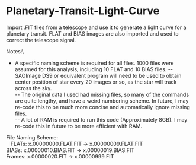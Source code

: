 # Planetary-Transit-Light-Curve
Import .FIT files from a telescope and use it to generate a light curve for a planetary transit. FLAT and BIAS images are also imported and used to correct the telescope signal.

Notes:\
* A specific naming scheme is required for all files. 1000 files were assumed for this analysis, including 10 FLAT and 10 BIAS files.
-- SAOImage DS9 or equivalent program will need to be used to obtain center position of star every 20 images or so, as the star will track across the sky.\
-- The original data I used had missing files, so many of the commands are quite lengthy, and have a weird numbering scheme. In future, I may re-code this to be much more concise and automatically ignore missing files.\
-- A lot of RAM is required to run this code (Approximately 8GB). I may re-code this in future to be more efficient with RAM.

File Naming Scheme:\
&nbsp;&nbsp;&nbsp;FLATs:   x.00000000.FLAT.FIT   ->   x.00000009.FLAT.FIT\
  BIASs:   x.00000010.BIAS.FIT   ->   x.00000019.BIAS.FIT\
  Frames:   x.00000020.FIT   ->   x.00000999.FIT
